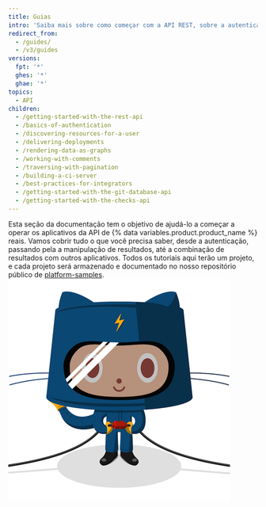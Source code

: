 ```yaml
---
title: Guias
intro: 'Saiba mais sobre como começar com a API REST, sobre a autenticação e como usar a API REST para várias tarefas.'
redirect_from:
  - /guides/
  - /v3/guides
versions:
  fpt: '*'
  ghes: '*'
  ghae: '*'
topics:
  - API
children:
  - /getting-started-with-the-rest-api
  - /basics-of-authentication
  - /discovering-resources-for-a-user
  - /delivering-deployments
  - /rendering-data-as-graphs
  - /working-with-comments
  - /traversing-with-pagination
  - /building-a-ci-server
  - /best-practices-for-integrators
  - /getting-started-with-the-git-database-api
  - /getting-started-with-the-checks-api
---
```


Esta seção da documentação tem o objetivo de ajudá-lo a começar a operar os aplicativos da API de {% data variables.product.product_name %} reais. Vamos cobrir tudo o que você precisa saber, desde a autenticação, passando pela a manipulação de resultados, até a combinação de resultados com outros aplicativos. Todos os tutoriais aqui terão um projeto, e cada projeto será armazenado e documentado no nosso repositório público de [platform-samples](https://github.com/github/platform-samples). ![O Electrocat](/assets/images/electrocat.png)
